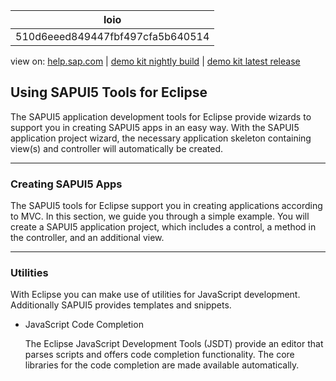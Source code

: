 | loio |
| -----|
| 510d6eeed849447fbf497cfa5b640514 |

<div id="loio">

view on: [help.sap.com](https://help.sap.com/viewer/DRAFT/3237636b137e43519a20ad5513c49ccb/latest/en-US/510d6eeed849447fbf497cfa5b640514.html) | [demo kit nightly build](https://openui5nightly.hana.ondemand.com/#/topic/510d6eeed849447fbf497cfa5b640514) | [demo kit latest release](https://openui5.hana.ondemand.com/#/topic/510d6eeed849447fbf497cfa5b640514)</div>
<!-- loio510d6eeed849447fbf497cfa5b640514 -->

## Using SAPUI5 Tools for Eclipse

The SAPUI5 application development tools for Eclipse provide wizards to support you in creating SAPUI5 apps in an easy way. With the SAPUI5 application project wizard, the necessary application skeleton containing view\(s\) and controller will automatically be created.

***

<a name="loio510d6eeed849447fbf497cfa5b640514__section_N1003C_N10012_N10001"/>

### Creating SAPUI5 Apps

The SAPUI5 tools for Eclipse support you in creating applications according to MVC. In this section, we guide you through a simple example. You will create a SAPUI5 application project, which includes a control, a method in the controller, and an additional view.

***

<a name="loio510d6eeed849447fbf497cfa5b640514__section_N10018_N10011_N10001"/>

### Utilities

With Eclipse you can make use of utilities for JavaScript development. Additionally SAPUI5 provides templates and snippets.

-   JavaScript Code Completion

    The Eclipse JavaScript Development Tools \(JSDT\) provide an editor that parses scripts and offers code completion functionality. The core libraries for the code completion are made available automatically.


